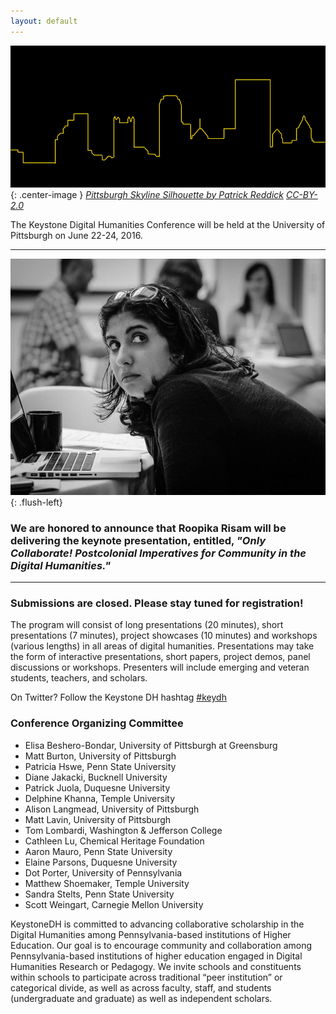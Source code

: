 ```yaml
---
layout: default
---
```



![Pittsburgh](images/pittsburgh.jpg){: .center-image }
*[Pittsburgh Skyline Silhouette by Patrick Reddick](https://flic.kr/p/b3G3NR) [CC-BY-2.0](https://creativecommons.org/licenses/by/2.0/)*

The Keystone Digital Humanities Conference will be held at the University of Pittsburgh on June 22-24, 2016. 

---

<div class='clearfix' markdown="1">


![Roopika Risam](images/roopsiheadshot.png){: .flush-left}

### We are honored to announce that **Roopika Risam** will be delivering the keynote presentation, entitled, *"Only Collaborate! Postcolonial Imperatives for Community in the Digital Humanities."*



</div>

---

### **Submissions are closed.** Please stay tuned for registration!

The program will consist of long presentations (20 minutes), short presentations (7 minutes), project showcases (10 minutes) and workshops (various lengths) in all areas of digital humanities. Presentations may take the form of interactive presentations, short papers, project demos, panel discussions or workshops. Presenters will include emerging and veteran students, teachers, and scholars.

On Twitter? Follow the Keystone DH hashtag [#keydh](https://twitter.com/search?f=tweets&vertical=default&q=%23keydh&src=typd)

### Conference Organizing Committee

- Elisa Beshero-Bondar, University of Pittsburgh at Greensburg
- Matt Burton, University of Pittsburgh
- Patricia Hswe, Penn State University
- Diane Jakacki, Bucknell University
- Patrick Juola, Duquesne University
- Delphine Khanna, Temple University
- Alison Langmead, University of Pittsburgh
- Matt Lavin, University of Pittsburgh
- Tom Lombardi, Washington & Jefferson College
- Cathleen Lu, Chemical Heritage Foundation
- Aaron Mauro, Penn State University
- Elaine Parsons, Duquesne University
- Dot Porter, University of Pennsylvania
- Matthew Shoemaker, Temple University
- Sandra Stelts, Penn State University
- Scott Weingart, Carnegie Mellon University

KeystoneDH is committed to advancing collaborative scholarship in the Digital Humanities among Pennsylvania-based institutions of Higher Education. Our goal is to encourage community and collaboration among Pennsylvania-based institutions of higher education engaged in Digital Humanities Research or Pedagogy. We invite schools and constituents within schools to participate across traditional “peer institution” or categorical divide, as well as across faculty, staff, and students (undergraduate and graduate) as well as independent scholars.
